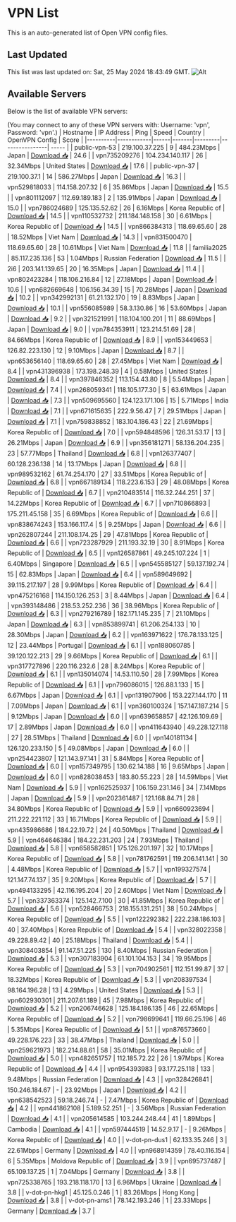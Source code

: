 # VPN List

This is an auto-generated list of Open VPN config files.

## Last Updated

This list was last updated on: Sat, 25 May 2024 18:43:49 GMT.
![Alt](https://repobeats.axiom.co/api/embed/186b98318ef1479477931607c1ad7d823f12451f.svg "Repobeats analytics image")

## Available Servers

Below is the list of available VPN servers:

(You may connect to any of these VPN servers with: Username: 'vpn', Password: 'vpn'.)
| Hostname | IP Address | Ping | Speed | Country | OpenVPN Config | Score |
|----------|------------|------|-------|---------|----------------| ----- |
| public-vpn-53 | 219.100.37.225 | 9 | 484.23Mbps | Japan | [Download 📥](./configs/server_0_JP.ovpn) | 24.6 |
| vpn735209276 | 104.234.140.117 | 26 | 32.34Mbps | United States | [Download 📥](./configs/server_1_US.ovpn) | 17.6 |
| public-vpn-37 | 219.100.37.1 | 14 | 586.27Mbps | Japan | [Download 📥](./configs/server_2_JP.ovpn) | 16.3 |
| vpn529818033 | 114.158.207.32 | 6 | 35.86Mbps | Japan | [Download 📥](./configs/server_3_JP.ovpn) | 15.5 |
| vpn801112097 | 112.69.189.183 | 2 | 135.91Mbps | Japan | [Download 📥](./configs/server_4_JP.ovpn) | 15.0 |
| vpn786024689 | 125.135.52.62 | 26 | 6.16Mbps | Korea Republic of | [Download 📥](./configs/server_5_KR.ovpn) | 14.5 |
| vpn110532732 | 211.184.148.158 | 30 | 6.61Mbps | Korea Republic of | [Download 📥](./configs/server_6_KR.ovpn) | 14.5 |
| vpn866384313 | 118.69.65.60 | 28 | 18.52Mbps | Viet Nam | [Download 📥](./configs/server_7_VN.ovpn) | 14.3 |
| vpn831500470 | 118.69.65.60 | 28 | 10.61Mbps | Viet Nam | [Download 📥](./configs/server_8_VN.ovpn) | 11.8 |
| familia2025 | 85.117.235.136 | 53 | 1.04Mbps | Russian Federation | [Download 📥](./configs/server_9_RU.ovpn) | 11.5 |
| 2i6 | 203.141.139.65 | 20 | 16.35Mbps | Japan | [Download 📥](./configs/server_10_JP.ovpn) | 11.4 |
| vpn802423284 | 118.106.216.84 | 12 | 27.18Mbps | Japan | [Download 📥](./configs/server_11_JP.ovpn) | 10.6 |
| vpn682669648 | 106.156.34.39 | 15 | 70.28Mbps | Japan | [Download 📥](./configs/server_12_JP.ovpn) | 10.2 |
| vpn342992131 | 61.21.132.170 | 19 | 8.83Mbps | Japan | [Download 📥](./configs/server_13_JP.ovpn) | 10.1 |
| vpn556085989 | 58.3.130.86 | 16 | 53.60Mbps | Japan | [Download 📥](./configs/server_14_JP.ovpn) | 9.2 |
| vpn321521991 | 118.104.100.201 | 11 | 88.69Mbps | Japan | [Download 📥](./configs/server_15_JP.ovpn) | 9.0 |
| vpn784353911 | 123.214.51.69 | 28 | 84.66Mbps | Korea Republic of | [Download 📥](./configs/server_16_KR.ovpn) | 8.9 |
| vpn153449653 | 126.82.223.130 | 12 | 9.10Mbps | Japan | [Download 📥](./configs/server_17_JP.ovpn) | 8.7 |
| vpn653656140 | 118.69.65.60 | 28 | 27.45Mbps | Viet Nam | [Download 📥](./configs/server_18_VN.ovpn) | 8.4 |
| vpn431396938 | 173.198.248.39 | 4 | 0.58Mbps | United States | [Download 📥](./configs/server_19_US.ovpn) | 8.4 |
| vpn397846352 | 113.154.43.80 | 8 | 5.54Mbps | Japan | [Download 📥](./configs/server_20_JP.ovpn) | 7.4 |
| vpn268059341 | 118.105.177.30 | 5 | 63.61Mbps | Japan | [Download 📥](./configs/server_21_JP.ovpn) | 7.3 |
| vpn509695560 | 124.123.171.106 | 15 | 5.71Mbps | India | [Download 📥](./configs/server_22_IN.ovpn) | 7.1 |
| vpn671615635 | 222.9.56.47 | 7 | 29.51Mbps | Japan | [Download 📥](./configs/server_23_JP.ovpn) | 7.1 |
| vpn759838852 | 183.104.186.43 | 22 | 21.69Mbps | Korea Republic of | [Download 📥](./configs/server_24_KR.ovpn) | 7.0 |
| vpn594848596 | 126.31.53.17 | 13 | 26.21Mbps | Japan | [Download 📥](./configs/server_25_JP.ovpn) | 6.9 |
| vpn356181271 | 58.136.204.235 | 23 | 57.77Mbps | Thailand | [Download 📥](./configs/server_26_TH.ovpn) | 6.8 |
| vpn126377407 | 60.128.236.138 | 14 | 13.17Mbps | Japan | [Download 📥](./configs/server_27_JP.ovpn) | 6.8 |
| vpn989532162 | 61.74.254.170 | 27 | 33.51Mbps | Korea Republic of | [Download 📥](./configs/server_28_KR.ovpn) | 6.8 |
| vpn667189134 | 118.223.6.153 | 29 | 48.08Mbps | Korea Republic of | [Download 📥](./configs/server_29_KR.ovpn) | 6.7 |
| vpn210483514 | 116.32.244.251 | 37 | 14.22Mbps | Korea Republic of | [Download 📥](./configs/server_30_KR.ovpn) | 6.7 |
| vpn710866893 | 175.211.45.158 | 35 | 6.69Mbps | Korea Republic of | [Download 📥](./configs/server_31_KR.ovpn) | 6.6 |
| vpn838674243 | 153.166.117.4 | 5 | 9.25Mbps | Japan | [Download 📥](./configs/server_32_JP.ovpn) | 6.6 |
| vpn262807244 | 211.108.174.25 | 29 | 47.81Mbps | Korea Republic of | [Download 📥](./configs/server_33_KR.ovpn) | 6.6 |
| vpn723287929 | 211.193.32.19 | 30 | 8.91Mbps | Korea Republic of | [Download 📥](./configs/server_34_KR.ovpn) | 6.5 |
| vpn126587861 | 49.245.107.224 | 1 | 6.40Mbps | Singapore | [Download 📥](./configs/server_35_SG.ovpn) | 6.5 |
| vpn545585127 | 59.137.192.74 | 15 | 62.83Mbps | Japan | [Download 📥](./configs/server_36_JP.ovpn) | 6.4 |
| vpn589649692 | 39.115.217.197 | 28 | 9.99Mbps | Korea Republic of | [Download 📥](./configs/server_37_KR.ovpn) | 6.4 |
| vpn475216168 | 114.150.126.253 | 3 | 8.44Mbps | Japan | [Download 📥](./configs/server_38_JP.ovpn) | 6.4 |
| vpn393148486 | 218.53.252.236 | 36 | 38.96Mbps | Korea Republic of | [Download 📥](./configs/server_39_KR.ovpn) | 6.3 |
| vpn279216789 | 182.171.145.235 | 7 | 21.10Mbps | Japan | [Download 📥](./configs/server_40_JP.ovpn) | 6.3 |
| vpn853899741 | 61.206.254.133 | 10 | 28.30Mbps | Japan | [Download 📥](./configs/server_41_JP.ovpn) | 6.2 |
| vpn163971622 | 176.78.133.125 | 12 | 23.44Mbps | Portugal | [Download 📥](./configs/server_42_PT.ovpn) | 6.1 |
| vpn188060785 | 39.120.122.213 | 29 | 9.66Mbps | Korea Republic of | [Download 📥](./configs/server_43_KR.ovpn) | 6.1 |
| vpn317727896 | 220.116.232.6 | 28 | 8.24Mbps | Korea Republic of | [Download 📥](./configs/server_44_KR.ovpn) | 6.1 |
| vpn135014074 | 14.53.110.50 | 28 | 7.99Mbps | Korea Republic of | [Download 📥](./configs/server_45_KR.ovpn) | 6.1 |
| vpn796086015 | 126.88.1.133 | 15 | 6.67Mbps | Japan | [Download 📥](./configs/server_46_JP.ovpn) | 6.1 |
| vpn131907906 | 153.227.144.170 | 11 | 7.09Mbps | Japan | [Download 📥](./configs/server_47_JP.ovpn) | 6.1 |
| vpn360100324 | 157.147.187.214 | 5 | 9.12Mbps | Japan | [Download 📥](./configs/server_48_JP.ovpn) | 6.0 |
| vpn639658857 | 42.126.109.69 | 17 | 2.89Mbps | Japan | [Download 📥](./configs/server_49_JP.ovpn) | 6.0 |
| vpn411643940 | 49.228.127.118 | 27 | 28.51Mbps | Thailand | [Download 📥](./configs/server_50_TH.ovpn) | 6.0 |
| vpn140181134 | 126.120.233.150 | 5 | 49.08Mbps | Japan | [Download 📥](./configs/server_51_JP.ovpn) | 6.0 |
| vpn254423807 | 121.143.97.141 | 31 | 5.84Mbps | Korea Republic of | [Download 📥](./configs/server_52_KR.ovpn) | 6.0 |
| vpn157349795 | 130.62.14.188 | 16 | 9.65Mbps | Japan | [Download 📥](./configs/server_53_JP.ovpn) | 6.0 |
| vpn828038453 | 183.80.55.223 | 28 | 14.59Mbps | Viet Nam | [Download 📥](./configs/server_54_VN.ovpn) | 5.9 |
| vpn162525937 | 106.159.231.146 | 34 | 7.14Mbps | Japan | [Download 📥](./configs/server_55_JP.ovpn) | 5.9 |
| vpn202361487 | 121.168.84.71 | 28 | 34.80Mbps | Korea Republic of | [Download 📥](./configs/server_56_KR.ovpn) | 5.9 |
| vpn660923694 | 211.222.221.112 | 33 | 16.71Mbps | Korea Republic of | [Download 📥](./configs/server_57_KR.ovpn) | 5.9 |
| vpn435986686 | 184.22.19.72 | 24 | 40.50Mbps | Thailand | [Download 📥](./configs/server_58_TH.ovpn) | 5.9 |
| vpn464646384 | 184.22.231.203 | 24 | 7.93Mbps | Thailand | [Download 📥](./configs/server_59_TH.ovpn) | 5.8 |
| vpn658582851 | 175.126.201.197 | 32 | 10.17Mbps | Korea Republic of | [Download 📥](./configs/server_60_KR.ovpn) | 5.8 |
| vpn781762591 | 119.206.141.141 | 30 | 4.48Mbps | Korea Republic of | [Download 📥](./configs/server_61_KR.ovpn) | 5.7 |
| vpn199327574 | 121.147.74.137 | 35 | 9.20Mbps | Korea Republic of | [Download 📥](./configs/server_62_KR.ovpn) | 5.7 |
| vpn494133295 | 42.116.195.204 | 20 | 2.60Mbps | Viet Nam | [Download 📥](./configs/server_63_VN.ovpn) | 5.7 |
| vpn337363374 | 125.142.7.100 | 30 | 41.85Mbps | Korea Republic of | [Download 📥](./configs/server_64_KR.ovpn) | 5.6 |
| vpn528466753 | 218.155.131.251 | 38 | 50.24Mbps | Korea Republic of | [Download 📥](./configs/server_65_KR.ovpn) | 5.5 |
| vpn122292382 | 222.238.186.103 | 40 | 37.40Mbps | Korea Republic of | [Download 📥](./configs/server_66_KR.ovpn) | 5.4 |
| vpn328022358 | 49.228.89.42 | 40 | 25.18Mbps | Thailand | [Download 📥](./configs/server_67_TH.ovpn) | 5.4 |
| vpn308403854 | 91.147.51.225 | 130 | 8.40Mbps | Russian Federation | [Download 📥](./configs/server_68_RU.ovpn) | 5.3 |
| vpn307183904 | 61.101.104.153 | 34 | 19.95Mbps | Korea Republic of | [Download 📥](./configs/server_69_KR.ovpn) | 5.3 |
| vpn704902561 | 112.151.99.87 | 37 | 18.32Mbps | Korea Republic of | [Download 📥](./configs/server_70_KR.ovpn) | 5.3 |
| vpn208397534 | 98.164.196.28 | 13 | 4.29Mbps | United States | [Download 📥](./configs/server_71_US.ovpn) | 5.3 |
| vpn602930301 | 211.207.61.189 | 45 | 7.98Mbps | Korea Republic of | [Download 📥](./configs/server_72_KR.ovpn) | 5.2 |
| vpn206746628 | 125.184.186.135 | 46 | 22.65Mbps | Korea Republic of | [Download 📥](./configs/server_73_KR.ovpn) | 5.2 |
| vpn798699641 | 119.66.25.196 | 46 | 5.35Mbps | Korea Republic of | [Download 📥](./configs/server_74_KR.ovpn) | 5.1 |
| vpn876573660 | 49.228.176.223 | 33 | 38.47Mbps | Thailand | [Download 📥](./configs/server_75_TH.ovpn) | 5.0 |
| vpn259621973 | 182.214.88.61 | 58 | 35.01Mbps | Korea Republic of | [Download 📥](./configs/server_76_KR.ovpn) | 5.0 |
| vpn482651757 | 112.185.72.22 | 26 | 1.97Mbps | Korea Republic of | [Download 📥](./configs/server_77_KR.ovpn) | 4.4 |
| vpn954393983 | 93.177.25.118 | 133 | 9.48Mbps | Russian Federation | [Download 📥](./configs/server_78_RU.ovpn) | 4.3 |
| vpn328426841 | 150.246.184.67 | - | 23.92Mbps | Japan | [Download 📥](./configs/server_79_JP.ovpn) | 4.2 |
| vpn638542523 | 59.18.246.74 | - | 7.47Mbps | Korea Republic of | [Download 📥](./configs/server_80_KR.ovpn) | 4.2 |
| vpn441862108 | 5.189.52.251 | - | 3.56Mbps | Russian Federation | [Download 📥](./configs/server_81_RU.ovpn) | 4.1 |
| vpn205614585 | 103.244.248.44 | 41 | 1.89Mbps | Cambodia | [Download 📥](./configs/server_82_KH.ovpn) | 4.1 |
| vpn597444519 | 14.52.9.17 | - | 9.26Mbps | Korea Republic of | [Download 📥](./configs/server_83_KR.ovpn) | 4.0 |
| v-dot-pn-dus1 | 62.133.35.246 | 3 | 22.61Mbps | Germany | [Download 📥](./configs/server_84_DE.ovpn) | 4.0 |
| vpn968914359 | 78.40.116.154 | 6 | 5.35Mbps | Moldova Republic of | [Download 📥](./configs/server_85_MD.ovpn) | 3.9 |
| vpn695737487 | 65.109.137.25 | 1 | 7.04Mbps | Germany | [Download 📥](./configs/server_86_DE.ovpn) | 3.8 |
| vpn725338765 | 193.218.118.170 | 13 | 6.96Mbps | Ukraine | [Download 📥](./configs/server_87_UA.ovpn) | 3.8 |
| v-dot-pn-hkg1 | 45.125.0.246 | 1 | 83.26Mbps | Hong Kong | [Download 📥](./configs/server_88_HK.ovpn) | 3.8 |
| v-dot-pn-ams1 | 78.142.193.246 | 1 | 23.33Mbps | Germany | [Download 📥](./configs/server_89_DE.ovpn) | 3.7 |
